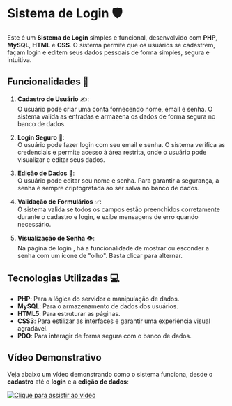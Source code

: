 # Sistema de Login 🛡️

Este é um **Sistema de Login** simples e funcional, desenvolvido com **PHP**, **MySQL**, **HTML** e **CSS**. O sistema permite que os usuários se cadastrem, façam login e editem seus dados pessoais de forma simples, segura e intuitiva.

## Funcionalidades 🌟

1. **Cadastro de Usuário** ✍️:  
   O usuário pode criar uma conta fornecendo nome, email e senha. O sistema valida as entradas e armazena os dados de forma segura no banco de dados.

2. **Login Seguro** 🔑:  
   O usuário pode fazer login com seu email e senha. O sistema verifica as credenciais e permite acesso à área restrita, onde o usuário pode visualizar e editar seus dados.

3. **Edição de Dados** 📝:  
   O usuário pode editar seu nome e senha. Para garantir a segurança, a senha é sempre criptografada ao ser salva no banco de dados.

4. **Validação de Formulários** ✅:  
   O sistema valida se todos os campos estão preenchidos corretamente durante o cadastro e login, e exibe mensagens de erro quando necessário.

5. **Visualização de Senha** 👁️:  
   Na página de login , há a funcionalidade de mostrar ou esconder a senha com um ícone de "olho". Basta clicar para alternar.

## Tecnologias Utilizadas 💻

- **PHP**: Para a lógica do servidor e manipulação de dados.
- **MySQL**: Para o armazenamento de dados dos usuários.
- **HTML5**: Para estruturar as páginas.
- **CSS3**: Para estilizar as interfaces e garantir uma experiência visual agradável.
- **PDO**: Para interagir de forma segura com o banco de dados.

## Vídeo Demonstrativo 

Veja abaixo um vídeo demonstrando como o sistema funciona, desde o **cadastro** até o **login** e a **edição de dados**:

[![Clique para assistir ao vídeo](https://img.youtube.com/vi/SEU_VIDEO_ID/0.jpg)](https://www.youtube.com/watch?v=SEU_VIDEO_ID)


